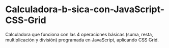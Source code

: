 # Calculadora-b-sica-con-JavaScript-CSS-Grid
Calculadora que funciona con las 4 operaciones básicas (suma, resta, multiplicación y división) programada en JavaScript, aplicando CSS Grid.
